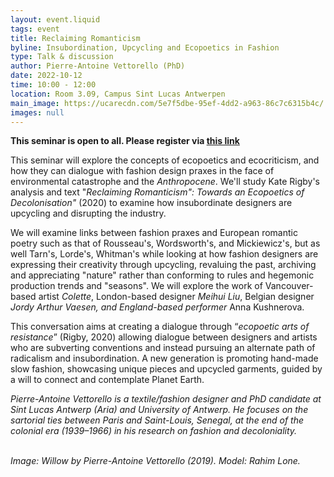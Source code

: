 ```yaml
---
layout: event.liquid
tags: event
title: Reclaiming Romanticism
byline: Insubordination, Upcycling and Ecopoetics in Fashion
type: Talk & discussion
author: Pierre-Antoine Vettorello (PhD)
date: 2022-10-12
time: 10:00 - 12:00
location: Room 3.09, Campus Sint Lucas Antwerpen
main_image: https://ucarecdn.com/5e7f5dbe-95ef-4dd2-a963-86c7c6315b4c/
images: null
---
```

**This seminar is open to all. Please register via [this link](https://docs.google.com/forms/d/e/1FAIpQLSctIBW55-CxziTAYtFJz1gbGmsV1BpuVE-byDpfeMgziZqarA/viewform?usp=sf_link)**

This seminar will explore the concepts of ecopoetics and ecocriticism, and how they can dialogue with fashion design praxes in the face of environmental catastrophe and the *Anthropocene*. We'll study Kate Rigby's analysis and text "*Reclaiming Romanticism": Towards an Ecopoetics of Decolonisation"* (2020) to examine how insubordinate designers are upcycling and disrupting the industry. 

We will examine links between fashion praxes and European romantic poetry such as that of Rousseau's, Wordsworth's, and Mickiewicz's, but as well Tarn's, Lorde's, Whitman's while looking at how fashion designers are expressing their creativity through upcycling, revaluing the past, archiving and appreciating "nature" rather than conforming to rules and hegemonic production trends and "seasons". We will explore the work of Vancouver-based artist *Colette*, London-based designer *Meihui Liu*, Belgian designer *Jordy Arthur Vaesen, and England-based performer* Anna Kushnerova.

This conversation aims at creating a dialogue through “*ecopoetic arts of resistance*” (Rigby, 2020) allowing dialogue between designers and artists who are subverting conventions and instead pursuing an alternate path of radicalism and insubordination. A new generation is promoting hand-made slow fashion, showcasing unique pieces and upcycled garments, guided by a will to connect and contemplate Planet Earth.

*Pierre-Antoine Vettorello is a textile/fashion designer and PhD candidate at Sint Lucas Antwerp (Aria) and University of Antwerp. He focuses on the sartorial ties between Paris and Saint-Louis, Senegal, at the end of the colonial era (1939–1966) in his research on fashion and decoloniality.*

\
*Image: Willow by Pierre-Antoine Vettorello (2019). Model: Rahim Lone.*